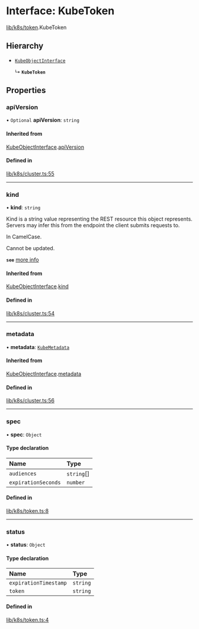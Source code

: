 # Interface: KubeToken

[lib/k8s/token](../modules/lib_k8s_token.md).KubeToken

## Hierarchy

- [`KubeObjectInterface`](lib_k8s_cluster.KubeObjectInterface.md)

  ↳ **`KubeToken`**

## Properties

### apiVersion

• `Optional` **apiVersion**: `string`

#### Inherited from

[KubeObjectInterface](lib_k8s_cluster.KubeObjectInterface.md).[apiVersion](lib_k8s_cluster.KubeObjectInterface.md#apiversion)

#### Defined in

[lib/k8s/cluster.ts:55](https://github.com/headlamp-k8s/headlamp/blob/65bfc11e/frontend/src/lib/k8s/cluster.ts#L55)

___

### kind

• **kind**: `string`

Kind is a string value representing the REST resource this object represents.
Servers may infer this from the endpoint the client submits requests to.

In CamelCase.

Cannot be updated.

**`see`** [more info](https://git.k8s.io/community/contributors/devel/sig-architecture/api-conventions.md#types-kinds)

#### Inherited from

[KubeObjectInterface](lib_k8s_cluster.KubeObjectInterface.md).[kind](lib_k8s_cluster.KubeObjectInterface.md#kind)

#### Defined in

[lib/k8s/cluster.ts:54](https://github.com/headlamp-k8s/headlamp/blob/65bfc11e/frontend/src/lib/k8s/cluster.ts#L54)

___

### metadata

• **metadata**: [`KubeMetadata`](lib_k8s_cluster.KubeMetadata.md)

#### Inherited from

[KubeObjectInterface](lib_k8s_cluster.KubeObjectInterface.md).[metadata](lib_k8s_cluster.KubeObjectInterface.md#metadata)

#### Defined in

[lib/k8s/cluster.ts:56](https://github.com/headlamp-k8s/headlamp/blob/65bfc11e/frontend/src/lib/k8s/cluster.ts#L56)

___

### spec

• **spec**: `Object`

#### Type declaration

| Name | Type |
| :------ | :------ |
| `audiences` | `string`[] |
| `expirationSeconds` | `number` |

#### Defined in

[lib/k8s/token.ts:8](https://github.com/headlamp-k8s/headlamp/blob/65bfc11e/frontend/src/lib/k8s/token.ts#L8)

___

### status

• **status**: `Object`

#### Type declaration

| Name | Type |
| :------ | :------ |
| `expirationTimestamp` | `string` |
| `token` | `string` |

#### Defined in

[lib/k8s/token.ts:4](https://github.com/headlamp-k8s/headlamp/blob/65bfc11e/frontend/src/lib/k8s/token.ts#L4)
